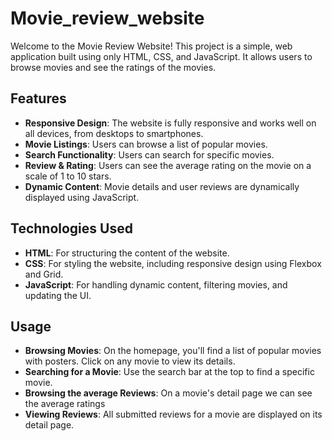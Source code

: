 # Movie_review_website

Welcome to the Movie Review Website! This project is a simple, web application built using only HTML, CSS, and JavaScript. It allows users to browse movies and see the ratings of the movies.

## Features

- **Responsive Design**: The website is fully responsive and works well on all devices, from desktops to smartphones.
- **Movie Listings**: Users can browse a list of popular movies.
- **Search Functionality**: Users can search for specific movies.
- **Review & Rating**: Users can see the average rating on the movie on a scale of 1 to 10 stars.
- **Dynamic Content**: Movie details and user reviews are dynamically displayed using JavaScript.

## Technologies Used

- **HTML**: For structuring the content of the website.
- **CSS**: For styling the website, including responsive design using Flexbox and Grid.
- **JavaScript**: For handling dynamic content, filtering movies, and updating the UI.

## Usage

- **Browsing Movies**: On the homepage, you'll find a list of popular movies with posters. Click on any movie to view its details.
- **Searching for a Movie**: Use the search bar at the top to find a specific movie.
- **Browsing the average Reviews**: On a movie's detail page we can see the average ratings
- **Viewing Reviews**: All submitted reviews for a movie are displayed on its detail page.
